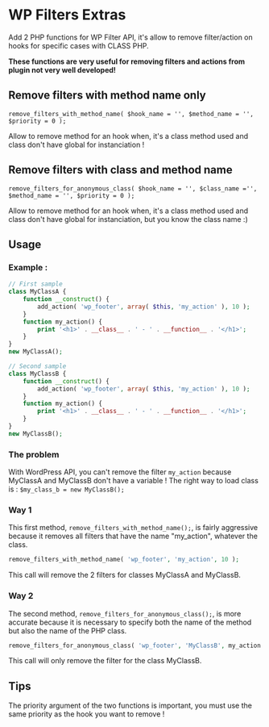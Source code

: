 WP Filters Extras
=================

Add 2 PHP functions for WP Filter API, it's allow to remove filter/action on hooks for specific cases with CLASS PHP.

**These functions are very useful for removing filters and actions from plugin not very well developed!**

## Remove filters with method name only 

`remove_filters_with_method_name( $hook_name = '', $method_name = '', $priority = 0 );`

Allow to remove method for an hook when, it's a class method used and class don't have global for instanciation !

## Remove filters with class and method name

 `remove_filters_for_anonymous_class( $hook_name = '', $class_name ='', $method_name = '', $priority = 0 );`

Allow to remove method for an hook when, it's a class method used and class don't have global for instanciation, but you know the class name :)

## Usage

### Example :
	
```php
// First sample
class MyClassA {
    function __construct() {
        add_action( 'wp_footer', array( $this, 'my_action' ), 10 );
    }
    function my_action() {
        print '<h1>' . __class__ . ' - ' . __function__ . '</h1>';
    }
}
new MyClassA();

// Second sample
class MyClassB {
    function __construct() {
        add_action( 'wp_footer', array( $this, 'my_action' ), 10 );
    }
    function my_action() {
        print '<h1>' . __class__ . ' - ' . __function__ . '</h1>';
    }
}
new MyClassB();
```

### The problem

With WordPress API, you can't remove the filter `my_action` because MyClassA and MyClassB don't have a variable !
The right way to load class is : `$my_class_b = new MyClassB();`

### Way 1

This first method, `remove_filters_with_method_name();`, is fairly aggressive because it removes all filters that have the name "my_action", whatever the class.

```php
remove_filters_with_method_name( 'wp_footer', 'my_action', 10 );
```

This call will remove the 2 filters for classes MyClassA and MyClassB.

### Way 2

The second method, `remove_filters_for_anonymous_class();`, is more accurate because it is necessary to specify both the name of the method but also the name of the PHP class.

```php
remove_filters_for_anonymous_class( 'wp_footer', 'MyClassB', my_action', 10 );
```

This call will only remove the filter for the class MyClassB.

## Tips

The priority argument of the two functions is important, you must use the same priority as the hook you want to remove !